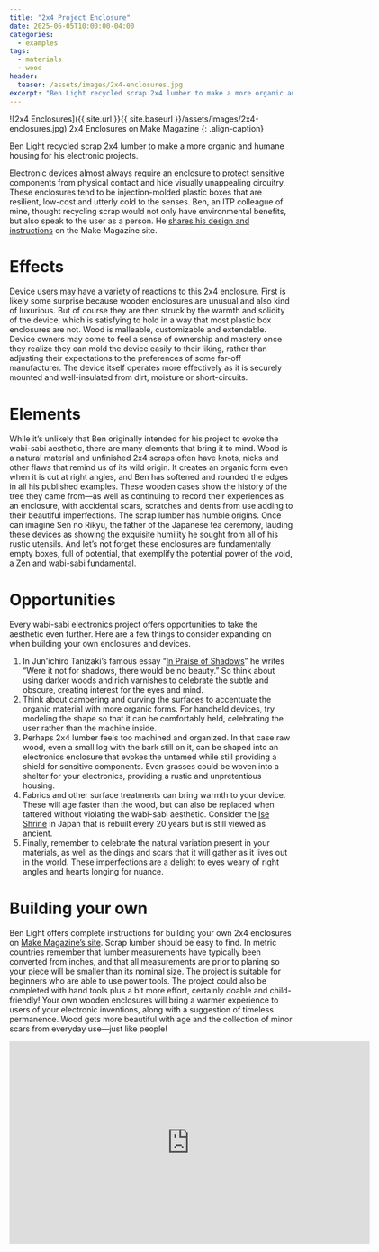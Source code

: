 ```yaml
---
title: "2x4 Project Enclosure"
date: 2025-06-05T10:00:00-04:00
categories:
  - examples
tags:
  - materials
  - wood
header:
  teaser: /assets/images/2x4-enclosures.jpg
excerpt: "Ben Light recycled scrap 2x4 lumber to make a more organic and humane housing for electronic projects, creating enclosures that evoke the wabi-sabi aesthetic."
---
```

![2x4 Enclosures]({{ site.url }}{{ site.baseurl }}/assets/images/2x4-enclosures.jpg)
2x4 Enclosures on Make Magazine
{: .align-caption}

 Ben Light recycled scrap 2x4 lumber to make a more organic and humane housing for his electronic projects.
 
 Electronic devices almost always require an enclosure to protect sensitive components from physical contact and hide visually unappealing circuitry. These enclosures tend to be injection-molded plastic boxes that are resilient, low-cost and utterly cold to the senses. Ben, an ITP colleague of mine, thought recycling scrap would not only have environmental benefits, but also speak to the user as a person. He [shares his design and instructions](https://makezine.com/projects/hollow-2x4-project-enclosure/) on the Make Magazine site.

# Effects

Device users may have a variety of reactions to this 2x4 enclosure. First is likely some surprise because wooden enclosures are unusual and also kind of luxurious. But of course they are then struck by the warmth and solidity of the device, which is satisfying to hold in a way that most plastic box enclosures are not. Wood is malleable, customizable and extendable. Device owners may come to feel a sense of ownership and mastery once they realize they can mold the device easily to their liking, rather than adjusting their expectations to the preferences of some far-off manufacturer. The device itself operates more effectively as it is securely mounted and well-insulated from dirt, moisture or short-circuits.

# Elements

While it’s unlikely that Ben originally intended for his project to evoke the wabi-sabi aesthetic, there are many elements that bring it to mind. Wood is a natural material and unfinished 2x4 scraps often have knots, nicks and other flaws that remind us of its wild origin. It creates an organic form even when it is cut at right angles, and Ben has softened and rounded the edges in all his published examples. These wooden cases show the history of the tree they came from—as well as continuing to record their experiences as an enclosure, with accidental scars, scratches and dents from use adding to their beautiful imperfections. The scrap lumber has humble origins. Once can imagine Sen no Rikyu, the father of the Japanese tea ceremony, lauding these devices as showing the exquisite humility he sought from all of his rustic utensils. And let’s not forget these enclosures are fundamentally empty boxes, full of potential, that exemplify the potential power of the void, a Zen and wabi-sabi fundamental.

# Opportunities

Every wabi-sabi electronics project offers opportunities to take the aesthetic even further. Here are a few things to consider expanding on when building your own enclosures and devices.

1. In Jun'ichirō Tanizaki’s famous essay “[In Praise of Shadows](https://en.wikipedia.org/wiki/In_Praise_of_Shadows)” he writes “Were it not for shadows, there would be no beauty.” So think about using darker woods and rich varnishes to celebrate the subtle and obscure, creating interest for the eyes and mind.
2. Think about cambering and curving the surfaces to accentuate the organic material with more organic forms. For handheld devices, try modeling the shape so that it can be comfortably held, celebrating the user rather than the machine inside.
3. Perhaps 2x4 lumber feels too machined and organized. In that case raw wood, even a small log with the bark still on it, can be shaped into an electronics enclosure that evokes the untamed while still providing a shield for sensitive components. Even grasses could be woven into a shelter for your electronics, providing a rustic and unpretentious housing.
4. Fabrics and other surface treatments can bring warmth to your device. These will age faster than the wood, but can also be replaced when tattered without violating the wabi-sabi aesthetic. Consider the [Ise Shrine](https://www.smithsonianmag.com/smart-news/this-japanese-shrine-has-been-torn-down-and-rebuilt-every-20-years-for-the-past-millennium-575558/) in Japan that is rebuilt every 20 years but is still viewed as ancient.
5. Finally, remember to celebrate the natural variation present in your materials, as well as the dings and scars that it will gather as it lives out in the world. These imperfections are a delight to eyes weary of right angles and hearts longing for nuance.

# Building your own

Ben Light offers complete instructions for building your own 2x4 enclosures on [Make Magazine’s site](https://makezine.com/projects/hollow-2x4-project-enclosure/). Scrap lumber should be easy to find. In metric countries remember that lumber measurements have typically been converted from inches, and that all measurements are prior to planing so your piece will be smaller than its nominal size.  The project is suitable for beginners who are able to use power tools. The project could also be completed with hand tools plus a bit more effort, certainly doable and child-friendly! Your own wooden enclosures will bring a warmer experience to users of your electronic inventions, along with a suggestion of timeless permanence. Wood gets more beautiful with age and the collection of minor scars from everyday use—just like people!


<iframe width="640" height="360" src="https://makezine.com/wp-content/uploads/2015/09/2x4-Project-Enclosure-HD.mp4?_=1" frameborder="0" allowfullscreen></iframe>
